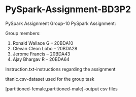 # PySpark-Assignment-BD3P2
PySpark Assignment
 Group-10 PySpark Assignment:
 
Group members:

 1. Ronald Wallace G – 20BDA10
 2. Clevan Cleon Lobo – 20BDA28
 3. Jerome Francis – 20BDA43
 4. Ajay Bhargav R – 20BDA64


Instruction.txt-instructions regarding the assignment

titanic.csv-dataset used for the group task

[partitioned-female,partitioned-male]-output csv files
